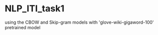 # NLP_ITI_task1
using the CBOW and Skip-gram models with 'glove-wiki-gigaword-100' pretrained model
